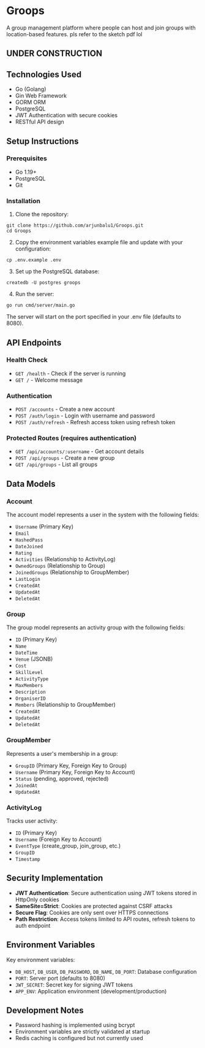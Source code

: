 # Groops

A group management platform where people can host and join groups with location-based features.
pls refer to the sketch pdf lol

## UNDER CONSTRUCTION

## Technologies Used

- Go (Golang)
- Gin Web Framework
- GORM ORM
- PostgreSQL
- JWT Authentication with secure cookies
- RESTful API design

## Setup Instructions

### Prerequisites

- Go 1.19+
- PostgreSQL
- Git

### Installation

1. Clone the repository:
```
git clone https://github.com/arjunbalu1/Groops.git
cd Groops
```

2. Copy the environment variables example file and update with your configuration:
```
cp .env.example .env
```

3. Set up the PostgreSQL database:
```
createdb -U postgres groops
```

4. Run the server:
```
go run cmd/server/main.go
```

The server will start on the port specified in your .env file (defaults to 8080).

## API Endpoints

### Health Check
- `GET /health` - Check if the server is running
- `GET /` - Welcome message

### Authentication
- `POST /accounts` - Create a new account
- `POST /auth/login` - Login with username and password
- `POST /auth/refresh` - Refresh access token using refresh token

### Protected Routes (requires authentication)
- `GET /api/accounts/:username` - Get account details
- `POST /api/groups` - Create a new group
- `GET /api/groups` - List all groups

## Data Models

### Account
The account model represents a user in the system with the following fields:
- `Username` (Primary Key)
- `Email`
- `HashedPass`
- `DateJoined`
- `Rating`
- `Activities` (Relationship to ActivityLog)
- `OwnedGroups` (Relationship to Group)
- `JoinedGroups` (Relationship to GroupMember)
- `LastLogin`
- `CreatedAt`
- `UpdatedAt`
- `DeletedAt`

### Group
The group model represents an activity group with the following fields:
- `ID` (Primary Key)
- `Name`
- `DateTime`
- `Venue` (JSONB)
- `Cost`
- `SkillLevel`
- `ActivityType`
- `MaxMembers`
- `Description`
- `OrganiserID`
- `Members` (Relationship to GroupMember)
- `CreatedAt`
- `UpdatedAt`
- `DeletedAt`

### GroupMember
Represents a user's membership in a group:
- `GroupID` (Primary Key, Foreign Key to Group)
- `Username` (Primary Key, Foreign Key to Account)
- `Status` (pending, approved, rejected)
- `JoinedAt`
- `UpdatedAt`

### ActivityLog
Tracks user activity:
- `ID` (Primary Key)
- `Username` (Foreign Key to Account)
- `EventType` (create_group, join_group, etc.)
- `GroupID`
- `Timestamp`

## Security Implementation

- **JWT Authentication**: Secure authentication using JWT tokens stored in HttpOnly cookies
- **SameSite=Strict**: Cookies are protected against CSRF attacks
- **Secure Flag**: Cookies are only sent over HTTPS connections
- **Path Restriction**: Access tokens limited to API routes, refresh tokens to auth endpoint

## Environment Variables

Key environment variables:
- `DB_HOST`, `DB_USER`, `DB_PASSWORD`, `DB_NAME`, `DB_PORT`: Database configuration
- `PORT`: Server port (defaults to 8080)
- `JWT_SECRET`: Secret key for signing JWT tokens
- `APP_ENV`: Application environment (development/production)

## Development Notes

- Password hashing is implemented using bcrypt
- Environment variables are strictly validated at startup
- Redis caching is configured but not currently used

